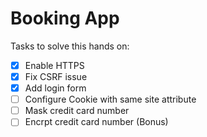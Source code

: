 # Booking App

Tasks to solve this hands on:

- [X] Enable HTTPS
- [X] Fix CSRF issue
- [X] Add login form
- [ ] Configure Cookie with same site attribute
- [ ] Mask credit card number
- [ ] Encrpt credit card number (Bonus)
